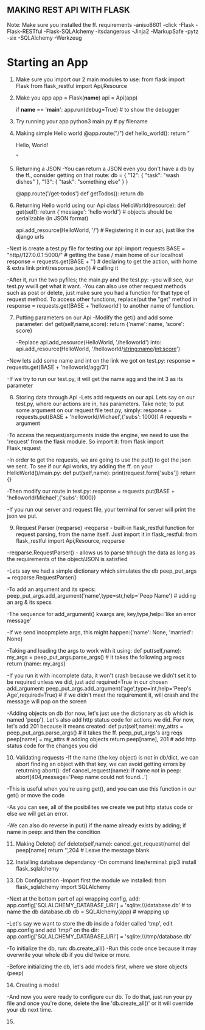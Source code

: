 ## MAKING REST API WITH FLASK ##

Note: Make sure you installed the ff. requirements
	-aniso8601
	-click
	-Flask
	-Flask-RESTful
	-Flask-SQLAlchemy
	-itsdangerous
	-Jinja2
	-MarkupSafe
	-pytz
	-six
	-SQLAlchemy
	-Werkzeug

# Starting an App
1. Make sure you import our 2 main modules to use:
	from flask import Flask
	from flask_restful import Api,Resource


2. Make you app
	app = Flask(__name__)
	api = Api(app)

	if __name__ == '__main__':
		app.run(debug=True)		# to show the debugger


3. Try running your app
	python3 main.py		# py filename


4. Making simple Hello world
	@app.route("/")
	def hello_world():
		return "<p>Hello, World!</p>"


5. Returning a JSON
-You can return a JSON even you don't have a db by the ff., consider getting on that route:
	db = {
		"12": {
				"task": "wash dishes"
		},
		"13": {
			"task": "something else"
		}
	}

	@app.route('/get-todos')
	def getTodos():
		return db

6. Returning Hello world using our Api
	class HelloWorld(resource):
		def get(self):
			return {'message': 'hello world'}	# objects should be serializable (in JSON format)

	api.add_resource(HelloWorld, '/')	# Registering it in our api, just like the django urls

-Next is create a test.py file for testing our api:
	import requests
	BASE = "http//127.0.0.1:5000/"		# getting the base / main home of our localhost
	response = requests.get(BASE + '')	# declaring to get the action, with home & extra link
	print(response.json())				# calling it

-After it, run the two pyfiles; the main.py and the test.py:
	-you will see, our test.py wwill get what it want.
-You can also use other request methods such as post or delete, just make sure you had a function for that type of request method. To access other functions, replace/put the "get" method in response = requests.get(BASE + 'helloworld') to another name of function.


7. Putting parameters on our Api
-Modify the get() and add some parameter:
	def get(self,name,score):
		return {'name': name, 'score': score}

	-Replace api.add_resource(HelloWorld, '/helloworld') into:
	api.add_resource(HelloWorld, '/helloworld/<string:name>/<int:score>')

-Now lets add some name and int on the link we got on test.py:
	response = requests.get(BASE + 'helloworld/agg/3')

-If we try to run our test.py, it will get the name agg and the int 3 as its parameter


8. Storing data through Api
-Lets add requests on our api. Lets say on our test.py, where our actions are in, has parameters. Take note; to put some argument on our request file test.py, simply:
	response = requests.put(BASE + 'helloworld/Michael',{'subs': 1000})	# requests = argument

-To access the request/arguments inside the engine, we need to use the 'request' from the flask module. So import it: from flask import Flask,request

-In order to get the requests, we are going to use the put() to get the json we sent. To see if our Api works, try adding the ff. on your HelloWorld()/main.py:
	def put(self,name):
		print(request.form['subs'])
		return {}

-Then modify our route in test.py:
	response = requests.put(BASE + 'helloworld/Michael',{'subs': 1000})

-If you run our server and request file, your terminal for server will print the json we put.


9. Request Parser (reqparse)
-reqparse - built-in flask_restful function for request parsing, from the name itself. Just import it in flask_restful: from flask_restful import Api,Resource, reqparse

-reqparse.RequestParser() - allows us to parse trhough the data as long as the requirements of the object/JSON is satisfied

-Lets say we had a simple dictionary which simulates the db
	peep_put_args = reqparse.RequestParser()

-To add an argument and its specs:
	peep_put_args.add_argument('name',type=str,help='Peep Name') # adding an arg & its specs

-The sequence for add_argument() kwargs are; key,type,help='like an error message'

-If we send incopmplete args, this might happen:{'name': None, 'married': None}

-Taking and loading the args to work with it using:
	def put(self,name):
		my_args = peep_put_args.parse_args()	# it takes the following arg reqs
		return {name: my_args}

-If you run it with incomplete data, it won't crash because we didn't set it to be required unless we did, just add required=True in our chosen add_argument:
	peep_put_args.add_argument('age',type=int,help='Peep\'s Age',required=True)
	# if we didn't meet the requirement it, will crash and the message will pop on the screen

-Adding objects on db (for now, let's just use the dictionary as db which is named 'peep'). Let's also add http status code for actions we did. For now, let's add 201 because it means created:
	def put(self,name):
		my_attrs = peep_put_args.parse_args()	# it takes the ff. peep_put_args's arg reqs
		peep[name] = my_attrs	# adding objects
		return peep[name], 201	# add http status code for the changes you did


10. Validating requests
-If the name (the key object) is not in db/dict, we can abort finding an object with that key, we can avoid getting errors by retutrning abort():
	def cancel_request(name):
		if name not in peep:
			abort(404,message='Peep name could not found...')

-This is useful when you're using get(), and you can use this function in our get() or move the code

-As you can see, all of the posibilites we create we put http status code or else we will get an error.

-We can also do reverse in put() if the name already exists by adding;
	if name in peep: and then the condition


11. Making Delete()
	def delete(self,name):
		cancel_get_request(name)
		del peep[name]
		return '',204	# Leave the message blank


12. Installing database dependancy
-On command line/terminal: pip3 install flask_sqlalchemy


13. Db Configuration
-Import first the module we installed: from flask_sqlalchemy import SQLAlchemy

-Next at the bottom part of api wrapping config, add:
	app.config['SQLALCHEMY_DATABASE_URI'] = 'sqlite:///database.db' # to name the db database.db
	db = SQLAlchemy(app) # wrapping up

-Let's say we want to store the db inside a folder called 'tmp', edit app.config and add 'tmp/' on the dir:
	app.config['SQLALCHEMY_DATABASE_URI'] = 'sqlite:///tmp/database.db'

-To initialize the db, run:
	db.create_all()
-Run this code once because it may overwrite your whole db if you did twice or more. 

-Before initializing the db, let's add models first, where we store objects (peep)


14. Creating a model
<!-- 
 	class PeepModel(db.Model):
		name = db.Column(db.String(50),primary_key=True)
		surname = db.Column(db.String(50),primary_key=True)
		age = db.Column(db.Integer,nullable=False)

		def __repr__(self):
			return f'(name={name},surname={surname},age={age})' # data representation

	db.create_all()
 -->

-And now you were ready to configure our db. To do that, just run your py file and once you're done, delete the line 'db.create_all()' or it will override your db next time.


15. 